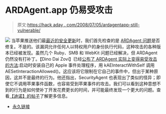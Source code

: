 # ARDAgent.app 仍易受攻击

> 原文:[https://hack aday . com/2008/07/05/ardagentapp-still-vulnerable/](https://hackaday.com/2008/07/05/ardagentapp-still-vulnerable/)

![](../Images/d3e5a0fea1975e3c8f4a67379cb7c905.png)
当苹果推送他们最[最近的安全更新](http://support.apple.com/kb/HT2163)时，我们首先检查的是 [ARDAgent 问题](http://www.macshadows.com/kb/index.php?title=ARDAgent_exploit)是否修复。不是的。该漏洞允许任何人以特权用户的身份执行代码，这种攻击的各种版本已经被发现。虽然几个 Ruby、SMB 和 WebKit 问题已经解决，但 ARDAgent 仍然没有打补丁。【Dino Dai Zovi】已经[公布了 ARDAgent 实际上变得易受攻击的方法](http://blog.trailofbits.com/2008/07/05/ardagentapp-vulnerability-analysis/):启动时安装自己的 Apple 事件处理程序，用 kAEInteractWithSelf 调用 AESetInteractionAllowed()。这应该将它限制在它自己的事件中，但出于某种原因，这并不是最终的行为。他还指出，SecurityAgent 也表现出了类似的怪异；即使它不调用苹果事件函数，也容易受到苹果事件的攻击。我们可以看到这种意想不到的行为是如何使补丁开发花费更长的时间，并可能最终发现一个更大的问题。查看[【迪诺】的帖子](http://blog.trailofbits.com/2008/07/05/ardagentapp-vulnerability-analysis/)了解更多信息。

*   [永久链接](http://blog.trailofbits.com/2008/07/05/ardagentapp-vulnerability-analysis/)